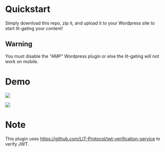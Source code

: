 # Quickstart

Simply download this repo, zip it, and upload it to your Wordpress site to start lit-gating your content!

## Warning

You must disable the "AMP" Wordpress plugin or else the lit-gating will not work on mobile.

# Demo

![](https://assets.wzac.io/lit-protocol/lit-wp-lit-gated-1.png)

![](https://assets.wzac.io/lit-protocol/lit-wp-lit-gated-2.png)

# Note

This plugin uses https://github.com/LIT-Protocol/jwt-verification-service to verify JWT.
